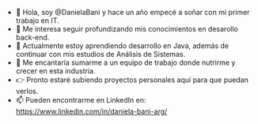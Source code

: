 - 👋 Hola, soy @DanielaBani y hace un año empecé a soñar con mi primer trabajo en IT.
- 👀 Me interesa seguir profundizando mis conocimientos en desarollo back-end.
- 🌱 Actualmente estoy aprendiendo desarrollo en Java, además de continuar con mis estudios de Análisis de Sistemas.
- 💞️ Me encantaría sumarme a un equipo de trabajo donde nutrirme y crecer en esta industria.
- 👉 Pronto estaré subiendo proyectos personales aquí para que puedan verlos.
- 📫 Pueden encontrarme en LinkedIn en: https://www.linkedin.com/in/daniela-bani-arg/


<!---
DanielaBani/DanielaBani is a ✨ special ✨ repository because its `README.md` (this file) appears on your GitHub profile.
You can click the Preview link to take a look at your changes.
--->
